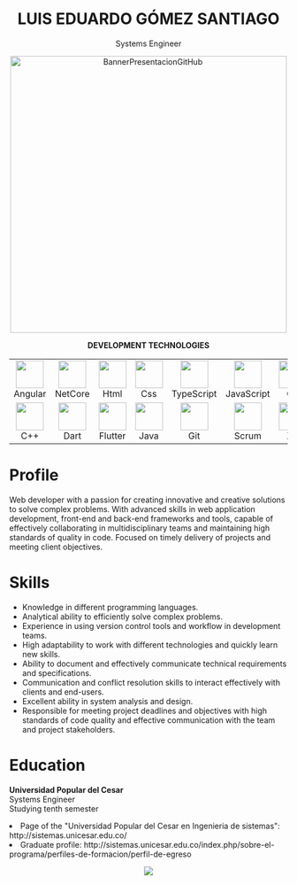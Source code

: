 <h1 align="center">LUIS EDUARDO GÓMEZ SANTIAGO</h1>
<p align="center">Systems Engineer</p>

<p align="center">
  <img width="500" src="https://user-images.githubusercontent.com/57334196/229371470-9f88cd7b-3b31-4c17-843a-74f8b7cd06a7.gif" alt="BannerPresentacionGitHub">
</p>

<p align="center"><strong>DEVELOPMENT TECHNOLOGIES</strong></p>
<table align="center">
  <tr>
    <td align="center">
      <img width="50" src="https://upload.wikimedia.org/wikipedia/commons/thumb/c/cf/Angular_full_color_logo.svg/2048px-Angular_full_color_logo.svg.png"><br>
      Angular
    </td>
    <td align="center">
      <img width="50" src="https://upload.wikimedia.org/wikipedia/commons/thumb/e/ee/.NET_Core_Logo.svg/2048px-.NET_Core_Logo.svg.png"><br>
      NetCore
    </td>
    <td align="center">
      <img width="50" src="https://cdn-icons-png.flaticon.com/512/174/174854.png"><br>
      Html
    </td>
    <td align="center">
      <img width="50" src="https://upload.wikimedia.org/wikipedia/commons/thumb/6/62/CSS3_logo.svg/800px-CSS3_logo.svg.png"><br>
      Css
    </td>
    <td align="center">
      <img width="50" src="https://upload.wikimedia.org/wikipedia/commons/thumb/4/4c/Typescript_logo_2020.svg/1200px-Typescript_logo_2020.svg.png"><br>
      TypeScript
    </td>
    <td align="center">
      <img width="50" src="https://upload.wikimedia.org/wikipedia/commons/6/6a/JavaScript-logo.png"><br>
      JavaScript
    </td>
    <td align="center">
      <img width="50" src="https://cdn.cdnlogo.com/logos/c/27/c.svg"><br>
      C#
    </td>
  </tr>
  <tr>
    <td align="center">
      <img width="50" src="https://upload.wikimedia.org/wikipedia/commons/thumb/1/18/ISO_C%2B%2B_Logo.svg/1822px-ISO_C%2B%2B_Logo.svg.png"><br>
      C++
    </td>
    <td align="center">
      <img width="50" src="https://upload.wikimedia.org/wikipedia/commons/7/7e/Dart-logo.png"><br>
      Dart
    </td>
    <td align="center">
      <img width="50" src="https://logowik.com/content/uploads/images/flutter5786.jpg"><br>
      Flutter
    </td>
    <td align="center">
      <img width="50" src="https://logos-world.net/wp-content/uploads/2022/07/Java-Logo.png"><br>
      Java
    </td>
    <td align="center">
      <img width="50" src="https://git-scm.com/images/logos/downloads/Git-Icon-1788C.png"><br>
      Git 
    </td>
    <td align="center">
      <img width="50" src="https://geeks.ms/jorge/wp-content/uploads/sites/6/2007/05/20210927_01.png"><br>
      Scrum
    </td>
    <td align="center">
      <img width="50" src="https://mobbyt.com/media/gallery/edc90aa51e00b03664a54ac04e64c7be/b0048cf7_2022-08-13-mobbyt.jpg"><br>
      XP
    </td>
  </tr>
</table>

<h1><strong>Profile</strong></h1>
<p>
Web developer with a passion for creating innovative and creative solutions to solve complex problems. With advanced skills in web application development, front-end and back-end frameworks and tools, capable of effectively collaborating in multidisciplinary teams and maintaining high standards of quality in code. Focused on timely delivery of projects and meeting client objectives.
</p>

<h1><strong>Skills</strong></h1>
<p>
  <ul>
    <li>Knowledge in different programming languages.</li>
    <li>Analytical ability to efficiently solve complex problems.</li>
    <li>Experience in using version control tools and workflow in development teams.</li>
    <li>High adaptability to work with different technologies and quickly learn new skills.</li>
    <li>Ability to document and effectively communicate technical requirements and specifications.</li>
    <li>Communication and conflict resolution skills to interact effectively with clients and end-users.</li>
    <li>Excellent ability in system analysis and design.</li>
    <li>Responsible for meeting project deadlines and objectives with high standards of code quality and effective communication with the team and project                  stakeholders.</li>
  </ul>
</p>




<h1><strong>Education</strong></h1>
<p>
  <strong>Universidad Popular del Cesar</strong><br>
  Systems Engineer<br>
  Studying tenth semester
  <li>Page of the "Universidad Popular del Cesar en Ingenieria de sistemas": http://sistemas.unicesar.edu.co/ </li>
  <li>Graduate profile: http://sistemas.unicesar.edu.co/index.php/sobre-el-programa/perfiles-de-formacion/perfil-de-egreso </li>
</p>

<p align="center">
  <img src="http://sistemas.unicesar.edu.co/images/logo-1.png"><br>
</p>




